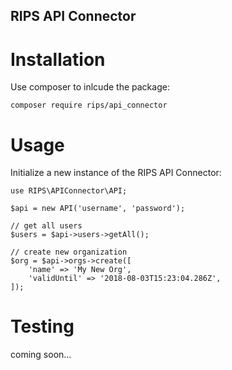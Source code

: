 RIPS API Connector
---

# Installation

Use composer to inlcude the package:

    composer require rips/api_connector

# Usage

Initialize a new instance of the RIPS API Connector:

    use RIPS\APIConnector\API;
    
    $api = new API('username', 'password');

	// get all users
    $users = $api->users->getAll();

    // create new organization
    $org = $api->orgs->create([
        'name' => 'My New Org',
        'validUntil' => '2018-08-03T15:23:04.286Z',
    ]);


# Testing

coming soon...
